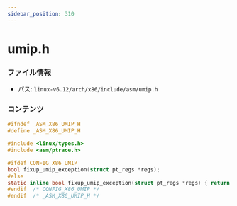 ```yaml
---
sidebar_position: 310
---
```

# umip.h

### ファイル情報

- パス: `linux-v6.12/arch/x86/include/asm/umip.h`

### コンテンツ

```h
#ifndef _ASM_X86_UMIP_H
#define _ASM_X86_UMIP_H

#include <linux/types.h>
#include <asm/ptrace.h>

#ifdef CONFIG_X86_UMIP
bool fixup_umip_exception(struct pt_regs *regs);
#else
static inline bool fixup_umip_exception(struct pt_regs *regs) { return false; }
#endif  /* CONFIG_X86_UMIP */
#endif  /* _ASM_X86_UMIP_H */

```
